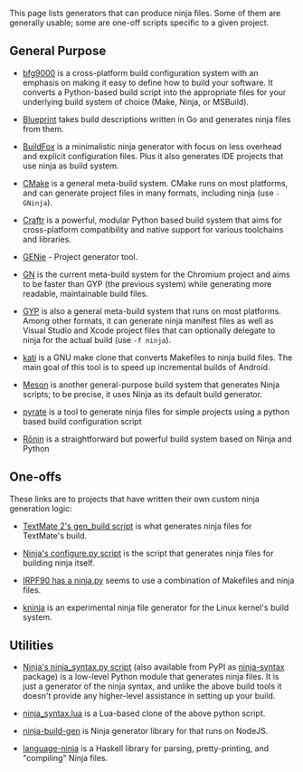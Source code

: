 This page lists generators that can produce ninja files. Some of them are generally usable; some are one-off scripts specific to a given project.

## General Purpose

- [bfg9000](https://github.com/jimporter/bfg9000) is a cross-platform build configuration system with an emphasis on making it easy to define how to build your software. It converts a Python-based build script into the appropriate files for your underlying build system of choice (Make, Ninja, or MSBuild).

- [Blueprint](https://github.com/google/blueprint/) takes build descriptions written in Go and generates ninja files from them.

- [BuildFox](https://github.com/beardsvibe/buildfox) is a minimalistic ninja generator with focus on less overhead and explicit configuration files. Plus it also generates IDE projects that use ninja as build system.

- [CMake](http://www.cmake.org/) is a general meta-build system. CMake runs on most platforms, and can generate project files in many formats, including ninja (use `-GNinja`).

- [Craftr](https://github.com/craftr-build/craftr) is a powerful, modular Python based build system that aims for cross-platform compatibility and native support for various toolchains and libraries.

- [GENie](https://github.com/bkaradzic/GENie#genie---project-generator-tool) - Project generator tool.

- [GN](https://chromium.googlesource.com/chromium/src/+/master/tools/gn/README.md) is the current meta-build system for the Chromium project and aims to be faster than GYP (the previous system) while generating more readable, maintainable build files.

- [GYP](https://code.google.com/p/gyp/) is also a general meta-build system that runs on most platforms. Among other formats, it can generate ninja manifest files as well as Visual Studio and Xcode project files that can optionally delegate to ninja for the actual build (use `-f ninja`).

- [kati](https://github.com/google/kati) is a GNU make clone that converts Makefiles to ninja build files. The main goal of this tool is to speed up incremental builds of Android.

- [Meson](http://mesonbuild.com/) is another general-purpose build system that generates Ninja scripts; to be precise, it uses Ninja as its default build generator.

- [pyrate](https://github.com/pyrate-build/pyrate-build) is a tool to generate ninja files for simple projects using a python based build configuration script

- [Rōnin](https://github.com/tliron/ronin) is a straightforward but powerful build system based on Ninja and Python

## One-offs

These links are to projects that have written their own custom ninja generation logic:

- [TextMate 2's gen_build script](https://github.com/textmate/textmate/blob/master/bin/gen_build) is what generates ninja files for TextMate's build.

- [Ninja's configure.py script](https://github.com/martine/ninja/blob/master/configure.py) is the script that generates ninja files for building ninja itself.

- [IRPF90 has a ninja.py](https://github.com/scemama/irpf90/blob/master/src/ninja.py) seems to use a combination of Makefiles and ninja files. 

- [kninja](https://github.com/rabinv/kninja/blob/master/kninja.py) is an experimental ninja file generator for the Linux kernel's build system.

## Utilities

- [Ninja's ninja_syntax.py script](https://github.com/martine/ninja/blob/master/misc/ninja_syntax.py) (also available from PyPI as [ninja-syntax](https://pypi.python.org/pypi/ninja_syntax) package) is a low-level Python module that generates ninja files.  It is just a generator of the ninja syntax, and unlike the above build tools it doesn't provide any higher-level assistance in setting up your build.

- [ninja_syntax.lua](https://github.com/juntalis/ninja_syntax.lua) is a Lua-based clone of the above python script.

- [ninja-build-gen](https://www.npmjs.com/package/ninja-build-gen) is Ninja generator library for that runs on NodeJS. 

- [language-ninja](https://hackage.haskell.org/package/language-ninja) is a Haskell library for parsing, pretty-printing, and "compiling" Ninja files.